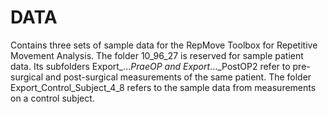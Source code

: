 # DATA
Contains three sets of sample data for the RepMove Toolbox for Repetitive Movement Analysis.
The folder 10_96_27 is reserved for sample patient data. Its subfolders Export_..._PraeOP and Export_..._PostOP2
refer to pre-surgical and post-surgical measurements of the same patient.
The folder Export_Control_Subject_4_8 refers to the sample data from measurements on a control subject.
